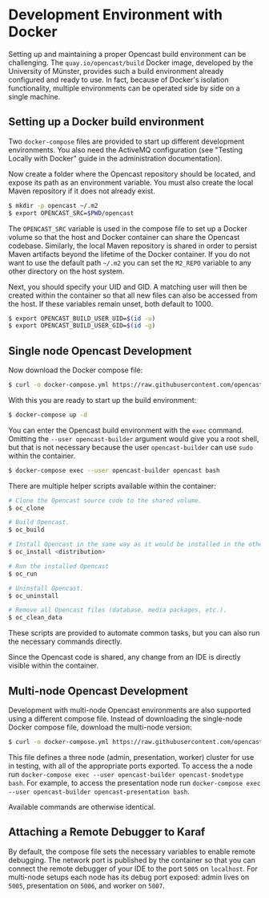 # Development Environment with Docker

Setting up and maintaining a proper Opencast build environment can be challenging. The `quay.io/opencast/build` Docker image,
developed by the University of Münster, provides such a build environment already configured and ready to use. In fact,
because of Docker's isolation functionality, multiple environments can be operated side by side on a single machine.

## Setting up a Docker build environment

Two `docker-compose` files are provided to start up different development environments. You also need the ActiveMQ configuration
(see "Testing Locally with Docker" guide in the administration documentation).


Now create a folder where the Opencast repository should be located, and expose its path as an environment variable. You
must also create the local Maven repository if it does not already exist.

```sh
$ mkdir -p opencast ~/.m2
$ export OPENCAST_SRC=$PWD/opencast
```

The `OPENCAST_SRC` variable is used in the compose file to set up a Docker volume so that the host and Docker container
can share the Opencast codebase. Similarly, the local Maven repository is shared in order to persist Maven artifacts
beyond the lifetime of the Docker container. If you do not want to use the default path `~/.m2` you can set the
`M2_REPO` variable to any other directory on the host system.

Next, you should specify your UID and GID. A matching user will then be created within the container so that all new
files can also be accessed from the host. If these variables remain unset, both default to 1000.

```sh
$ export OPENCAST_BUILD_USER_UID=$(id -u)
$ export OPENCAST_BUILD_USER_GID=$(id -g)
```

## Single node Opencast Development

Now download the Docker compose file:
```sh
$ curl -o docker-compose.yml https://raw.githubusercontent.com/opencast/opencast-docker/<version>/docker-compose/docker-compose.build.yml
```

With this you are ready to start up the build environment:

```sh
$ docker-compose up -d
```


You can enter the Opencast build environment with the `exec` command. Omitting the `--user opencast-builder` argument
would give you a root shell, but that is not necessary because the user `opencast-builder` can use `sudo` within the
container.

```sh
$ docker-compose exec --user opencast-builder opencast bash
```

There are multiple helper scripts available within the container:

```sh
# Clone the Opencast source code to the shared volume.
$ oc_clone

# Build Opencast.
$ oc_build

# Install Opencast in the same way as it would be installed in the other Opencast Docker images.
$ oc_install <distribution>

# Run the installed Opencast
$ oc_run

# Uninstall Opencast.
$ oc_uninstall

# Remove all Opencast files (database, media packages, etc.).
$ oc_clean_data
```

These scripts are provided to automate common tasks, but you can also run the necessary commands directly.

Since the Opencast code is shared, any change from an IDE is directly visible within the container.

## Multi-node Opencast Development

Development with multi-node Opencast environments are also supported using a different compose file.  Instead of
downloading the single-node Docker compose file, download the multi-node version:

```sh
$ curl -o docker-compose.yml https://raw.githubusercontent.com/opencast/opencast-docker/<version>/docker-compose/docker-compose.multiserver.build.yml
```

This file defines a three node (admin, presentation, worker) cluster for use in testing, with all of the appropriate
ports exported.  To access the a node run `docker-compose exec --user opencast-builder opencast-$nodetype bash`.  For
example, to access the presentation node run `docker-compose exec --user opencast-builder opencast-presentation bash`.

Available commands are otherwise identical.

## Attaching a Remote Debugger to Karaf

By default, the compose file sets the necessary variables to enable remote debugging. The network port is published by
the container so that you can connect the remote debugger of your IDE to the port `5005` on `localhost`.  For multi-node
setups each node has its debug port exposed: admin lives on `5005`, presentation on `5006`, and worker on `5007`.
